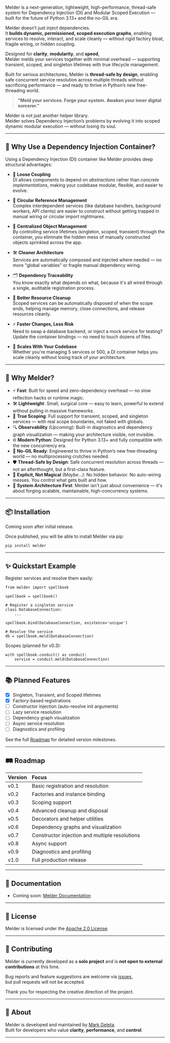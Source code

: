 Melder is a next-generation, lightweight, high-performance, thread-safe system for Dependency Injection (DI) and Modular Scoped Execution — built for the future of Python 3.13+ and the no-GIL era.

Melder doesn’t just inject dependencies.  
It **builds dynamic, permissioned, scoped execution graphs**, enabling services to resolve, interact, and scale cleanly — without rigid factory bloat, fragile wiring, or hidden coupling.

Designed for **clarity**, **modularity**, and **speed**,  
Melder melds your services together with minimal overhead — supporting transient, scoped, and singleton lifetimes with true lifecycle management.

Built for serious architectures, Melder is **thread-safe by design**, enabling safe concurrent service resolution across multiple threads without sacrificing performance — and ready to thrive in Python’s new free-threading world.

> **"Meld your services. Forge your system. Awaken your inner digital sorcerer."**

Melder is not just another helper library.  
Melder solves Dependency Injection’s problems by evolving it into scoped dynamic modular execution — without losing its soul.

---

## 🧠 Why Use a Dependency Injection Container?

Using a Dependency Injection (DI) container like Melder provides deep structural advantages:

- 🧩 **Loose Coupling**  
  DI allows components to depend on *abstractions* rather than *concrete implementations*, making your codebase modular, flexible, and easier to evolve.

- 🔁 **Circular Reference Management**  
  Complex interdependent services (like database handlers, background workers, API clients) are easier to construct without getting trapped in manual wiring or circular import nightmares.

- 🧹 **Centralized Object Management**  
  By controlling service lifetimes (singleton, scoped, transient) through the container, you eliminate the hidden mess of manually constructed objects sprinkled across the app.

- 🛠️ **Cleaner Architecture**  
  Services are automatically composed and injected where needed — no more "global variables" or fragile manual dependency wiring.

- 🗂️ **Dependency Traceability**  
  You know exactly what depends on what, because it's all wired through a single, auditable registration process.

- 🚮 **Better Resource Cleanup**  
  Scoped services can be automatically disposed of when the scope ends, helping manage memory, close connections, and release resources cleanly.

- ⚡ **Faster Changes, Less Risk**  
  Need to swap a database backend, or inject a mock service for testing?  
  Update the container bindings — no need to touch dozens of files.

- 🌱 **Scales With Your Codebase**  
  Whether you're managing 5 services or 500, a DI container helps you scale cleanly without losing track of your architecture.

---

## 🚀 Why Melder?

- ⚡ **Fast**: Built for speed and zero-dependency overhead — no slow reflection hacks or runtime magic.
- 🛠️ **Lightweight**: Small, surgical core — easy to learn, powerful to extend without pulling in massive frameworks.
- 🧠 **True Scoping**: Full support for transient, scoped, and singleton services — with real scope boundaries, not faked with globals.
- 🔍 **Observability** *(Upcoming)*: Built-in diagnostics and dependency graph visualization — making your architecture visible, not invisible.
- 🌐 **Modern Python**: Designed for Python 3.13+ and fully compatible with the new concurrency era.
- 🧬 **No-GIL Ready**: Engineered to thrive in Python’s new free-threading world — no multiprocessing crutches needed.
- 🛡️ **Thread-Safe by Design**: Safe concurrent resolution across threads — not an afterthought, but a first-class feature.
- 🧠 **Explicit, Not Magical** *(Maybe...)*: No hidden behavior. No auto-wiring messes. You control what gets built and how.
- 🧠 **System Architecture First**: Melder isn't just about convenience — it's about forging scalable, maintainable, high-concurrency systems.

---

## 📦 Installation

Coming soon after initial release.

Once published, you will be able to install Melder via pip:

~~~
pip install melder
~~~

---

## ✨ Quickstart Example

Register services and resolve them easily:

~~~
from melder import spellbook

spellbook = spellbook()

# Register a singleton service
class DatabaseConnection:
    ...

spellbook.bind(DatabaseConnection, existence='unique')

# Resolve the service
db = spellbook.meld(DatabaseConnection)
~~~

Scopes (planned for v0.3):

~~~
with spellbook.conduit() as conduit:
    service = conduit.meld(DatabaseConnection)
~~~

---

## 📚 Planned Features

- [x] Singleton, Transient, and Scoped lifetimes
- [x] Factory-based registrations
- [ ] Constructor injection (auto-resolve init arguments)
- [ ] Lazy service resolution
- [ ] Dependency graph visualization
- [ ] Async service resolution
- [ ] Diagnostics and profiling

See the full [Roadmap](ROADMAP.md) for detailed version milestones.

---

## 🛤 Roadmap

| Version | Focus |
|:---|:---|
| v0.1 | Basic registration and resolution |
| v0.2 | Factories and instance binding |
| v0.3 | Scoping support |
| v0.4 | Advanced cleanup and disposal |
| v0.5 | Decorators and helper utilities |
| v0.6 | Dependency graphs and visualization |
| v0.7 | Constructor injection and multiple resolutions |
| v0.8 | Async support |
| v0.9 | Diagnostics and profiling |
| v1.0 | Full production release |

---

## 📖 Documentation

- Coming soon: [Melder Documentation](https://github.com/Synaptic724/melder)

---

## 📝 License

Melder is licensed under the [Apache 2.0 License](LICENSE).

---

## 🤝 Contributing

Melder is currently developed as a **solo project** and is **not open to external contributions** at this time.

Bug reports and feature suggestions are welcome via [issues](https://github.com/Synaptic724/melder/issues),  
but pull requests will not be accepted.

Thank you for respecting the creative direction of the project.

---

## 🧠 About

Melder is developed and maintained by [Mark Geleta](https://github.com/Synaptic724).  
Built for developers who value **clarity**, **performance**, and **control**.

---
